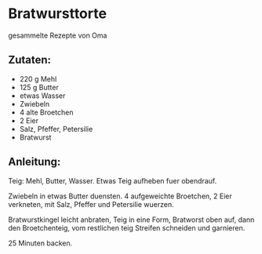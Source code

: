 Bratwursttorte
===
gesammelte Rezepte von Oma

Zutaten:
---
- 220 g Mehl
- 125 g Butter
- etwas  Wasser
-   Zwiebeln
- 4 alte Broetchen
- 2  Eier
-   Salz, Pfeffer, Petersilie
-   Bratwurst

Anleitung:
---
 Teig: Mehl, Butter, Wasser. Etwas Teig aufheben fuer obendrauf.

Zwiebeln in etwas Butter duensten. 4 aufgeweichte Broetchen, 2 Eier verkneten, mit Salz, Pfeffer und Petersilie wuerzen.

Bratwurstkingel leicht anbraten, Teig in eine Form, Bratworst oben auf, dann den Broetchenteig, vom restlichen teig Streifen schneiden und garnieren.

25 Minuten backen. 